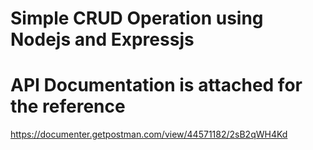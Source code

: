# Simple CRUD Operation using Nodejs and Expressjs

# API Documentation is attached for the reference
https://documenter.getpostman.com/view/44571182/2sB2qWH4Kd